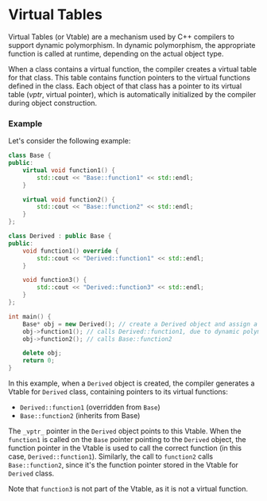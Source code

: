 # Virtual Tables

Virtual Tables (or Vtable) are a mechanism used by C++ compilers to support dynamic polymorphism. In dynamic polymorphism, the appropriate function is called at runtime, depending on the actual object type.

When a class contains a virtual function, the compiler creates a virtual table for that class. This table contains function pointers to the virtual functions defined in the class. Each object of that class has a pointer to its virtual table (_vptr_, virtual pointer), which is automatically initialized by the compiler during object construction.

### Example

Let's consider the following example:

```cpp
class Base {
public:
    virtual void function1() {
        std::cout << "Base::function1" << std::endl;
    }

    virtual void function2() {
        std::cout << "Base::function2" << std::endl;
    }
};

class Derived : public Base {
public:
    void function1() override {
        std::cout << "Derived::function1" << std::endl;
    }

    void function3() {
        std::cout << "Derived::function3" << std::endl;
    }
};

int main() {
    Base* obj = new Derived(); // create a Derived object and assign a pointer of type Base*
    obj->function1(); // calls Derived::function1, due to dynamic polymorphism
    obj->function2(); // calls Base::function2

    delete obj;
    return 0;
}
```

In this example, when a `Derived` object is created, the compiler generates a Vtable for `Derived` class, containing pointers to its virtual functions:

- `Derived::function1` (overridden from `Base`)
- `Base::function2` (inherits from Base)

The `_vptr_` pointer in the `Derived` object points to this Vtable. When the `function1` is called on the `Base` pointer pointing to the `Derived` object, the function pointer in the Vtable is used to call the correct function (in this case, `Derived::function1`). Similarly, the call to `function2` calls `Base::function2`, since it's the function pointer stored in the Vtable for `Derived` class.

Note that `function3` is not part of the Vtable, as it is not a virtual function.